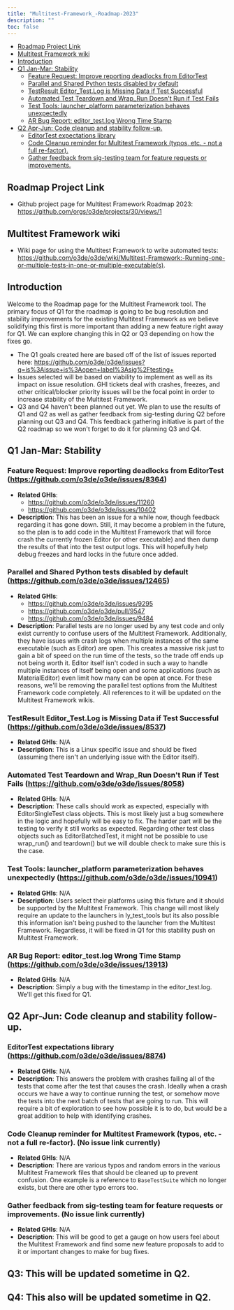 ```yaml
---
title: "Multitest-Framework_-Roadmap-2023"
description: ""
toc: false
---
```


- [Roadmap Project Link](#roadmap-project-link)
- [Multitest Framework wiki](#multitest-framework-wiki)
- [Introduction](#introduction)
- [Q1 Jan-Mar: Stability](#q1-jan-mar-stability)
  * [Feature Request: Improve reporting deadlocks from EditorTest](#feature-request-improve-reporting-deadlocks-from-editortest-httpsgithubcomo3deo3deissues8364)
  * [Parallel and Shared Python tests disabled by default](#parallel-and-shared-python-tests-disabled-by-default-httpsgithubcomo3deo3deissues12465)
  * [TestResult Editor_Test.Log is Missing Data if Test Successful](#testresult-editor_testlog-is-missing-data-if-test-successful-httpsgithubcomo3deo3deissues8537)
  * [Automated Test Teardown and Wrap_Run Doesn't Run if Test Fails](#automated-test-teardown-and-wrap_run-doesnt-run-if-test-fails-httpsgithubcomo3deo3deissues8058)
  * [Test Tools: launcher_platform parameterization behaves unexpectedly](#test-tools-launcher_platform-parameterization-behaves-unexpectedly-httpsgithubcomo3deo3deissues10941)
  * [AR Bug Report: editor_test.log Wrong Time Stamp](#ar-bug-report-editor_testlog-wrong-time-stamp-httpsgithubcomo3deo3deissues13913)
- [Q2 Apr-Jun: Code cleanup and stability follow-up.](#q2-apr-jun-code-cleanup-and-stability-follow-up)
  * [EditorTest expectations library](#editortest-expectations-library-httpsgithubcomo3deo3deissues8874)
  * [Code Cleanup reminder for Multitest Framework (typos, etc. - not a full re-factor).](#code-cleanup-reminder-for-multitest-framework-typos-etc---not-a-full-re-factor-no-issue-link-currently)
  * [Gather feedback from sig-testing team for feature requests or improvements.](#gather-feedback-from-sig-testing-team-for-feature-requests-or-improvements-no-issue-link-currently)

## Roadmap Project Link
* Github project page for Multitest Framework Roadmap 2023: https://github.com/orgs/o3de/projects/30/views/1 

## Multitest Framework wiki
* Wiki page for using the Multitest Framework to write automated tests: https://github.com/o3de/o3de/wiki/Multitest-Framework:-Running-one-or-multiple-tests-in-one-or-multiple-executable(s). 

## Introduction
Welcome to the Roadmap page for the Multitest Framework tool. The primary focus of Q1 for the roadmap is going to be bug resolution and stability improvements for the existing Multitest Framework as we believe solidifying this first is more important than adding a new feature right away for Q1. We can explore changing this in Q2 or Q3 depending on how the fixes go.
* The Q1 goals created here are based off of the list of issues reported here: https://github.com/o3de/o3de/issues?q=is%3Aissue+is%3Aopen+label%3Asig%2Ftesting+
* Issues selected will be based on viability to implement as well as its impact on issue resolution. GHI tickets deal with crashes, freezes, and other critical/blocker priority issues will be the focal point in order to increase stability of the Multitest Framework.
* Q3 and Q4 haven't been planned out yet. We plan to use the results of Q1 and Q2 as well as gather feedback from sig-testing during Q2 before planning out Q3 and Q4. This feedback gathering initiative is part of the Q2 roadmap so we won't forget to do it for planning Q3 and Q4.

## Q1 Jan-Mar: Stability
### **Feature Request: Improve reporting deadlocks from EditorTest** (https://github.com/o3de/o3de/issues/8364)
* **Related GHIs**:
  * https://github.com/o3de/o3de/issues/11260 
  * https://github.com/o3de/o3de/issues/10402 
* **Description**: This has been an issue for a while now, though feedback regarding it has gone down. Still, it may become a problem in the future, so the plan is to add code in the Multitest Framework that will force crash the currently frozen Editor (or other executable) and then dump the results of that into the test output logs. This will hopefully help debug freezes and hard locks in the future once added.

### **Parallel and Shared Python tests disabled by default** (https://github.com/o3de/o3de/issues/12465)
* **Related GHIs**:
  * https://github.com/o3de/o3de/issues/9295
  * https://github.com/o3de/o3de/pull/9547
  * https://github.com/o3de/o3de/issues/9484
* **Description**: Parallel tests are no longer used by any test code and only exist currently to confuse users of the Multitest Framework. Additionally, they have issues with crash logs when multiple instances of the same executable (such as Editor) are open. This creates a massive risk just to gain a bit of speed on the run time of the tests, so the trade off ends up not being worth it. Editor itself isn't coded in such a way to handle multiple instances of itself being open and some applications (such as MaterialEditor) even limit how many can be open at once. For these reasons, we'll be removing the parallel test options from the Multitest Framework code completely. All references to it will be updated on the Multitest Framework wikis.

### **TestResult Editor_Test.Log is Missing Data if Test Successful** (https://github.com/o3de/o3de/issues/8537)
* **Related GHIs**: N/A
* **Description**: This is a Linux specific issue and should be fixed (assuming there isn't an underlying issue with the Editor itself).

### **Automated Test Teardown and Wrap_Run Doesn't Run if Test Fails** (https://github.com/o3de/o3de/issues/8058)
* **Related GHIs**: N/A
* **Description**: These calls should work as expected, especially with EditorSingleTest class objects. This is most likely just a bug somewhere in the logic and hopefully will be easy to fix. The harder part will be the testing to verify it still works as expected. Regarding other test class objects such as EditorBatchedTest, it might not be possible to use wrap_run() and teardown() but we will double check to make sure this is the case.

### **Test Tools: launcher_platform parameterization behaves unexpectedly** (https://github.com/o3de/o3de/issues/10941)
* **Related GHIs**: N/A
* **Description**: Users select their platforms using this fixture and it should be supported by the Multitest Framework. This change will most likely require an update to the launchers in ly_test_tools but its also possible this information isn't being pushed to the launcher from the Multitest Framework. Regardless, it will be fixed in Q1 for this stability push on Multitest Framework.

### **AR Bug Report: editor_test.log Wrong Time Stamp** (https://github.com/o3de/o3de/issues/13913)
* **Related GHIs**: N/A
* **Description**: Simply a bug with the timestamp in the editor_test.log. We'll get this fixed for Q1.

## Q2 Apr-Jun: Code cleanup and stability follow-up.
### **EditorTest expectations library** (https://github.com/o3de/o3de/issues/8874)
* **Related GHIs**: N/A
* **Description**: This answers the problem with crashes failing all of the tests that come after the test that causes the crash. Ideally when a crash occurs we have a way to continue running the test, or somehow move the tests into the next batch of tests that are going to run. This will require a bit of exploration to see how possible it is to do, but would be a great addition to help with identifying crashes.

### **Code Cleanup reminder for Multitest Framework (typos, etc. - not a full re-factor).** (No issue link currently)
* **Related GHIs**: N/A
* **Description**: There are various typos and random errors in the various Multitest Framework files that should be cleaned up to prevent confusion. One example is a reference to `BaseTestSuite` which no longer exists, but there are other typo errors too.

### **Gather feedback from sig-testing team for feature requests or improvements.** (No issue link currently)
* **Related GHIs**: N/A
* **Description**: This will be good to get a gauge on how users feel about the Multitest Framework and find some new feature proposals to add to it or important changes to make for bug fixes.

## Q3: This will be updated sometime in Q2.
## Q4: This also will be updated sometime in Q2.
